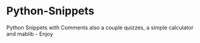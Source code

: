 # Python-Snippets
Python Snippets with Comments also a couple quizzes, a simple calculator and mablib - Enjoy

